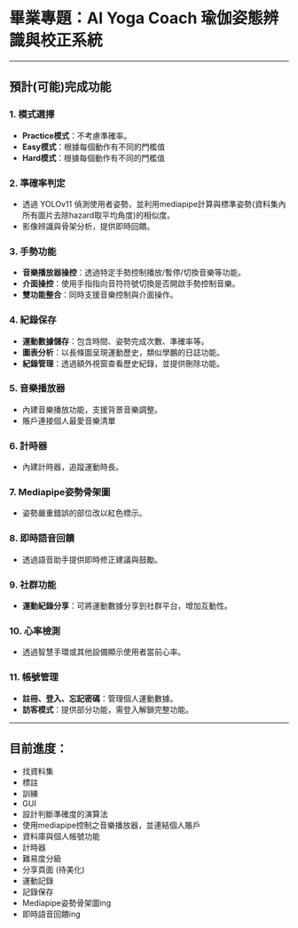 # 畢業專題：AI Yoga Coach 瑜伽姿態辨識與校正系統
---

## 預計(可能)完成功能

### 1. 模式選擇
- **Practice模式**：不考慮準確率。
- **Easy模式**：根據每個動作有不同的門檻值
- **Hard模式**：根據每個動作有不同的門檻值

### 2. 準確率判定
- 透過 YOLOv11 偵測使用者姿勢，並利用mediapipe計算與標準姿勢(資料集內所有圖片去除hazard取平均角度)的相似度。
- 影像辨識與骨架分析，提供即時回饋。

### 3. 手勢功能
- **音樂播放器操控**：透過特定手勢控制播放/暫停/切換音樂等功能。
- **介面操控**：使用手指指向音符符號切換是否開啟手勢控制音樂。
- **雙功能整合**：同時支援音樂控制與介面操作。

### 4. 紀錄保存
- **運動數據儲存**：包含時間、姿勢完成次數、準確率等。
- **圖表分析**：以長條圖呈現運動歷史，類似學鵬的日誌功能。
- **紀錄管理**：透過額外視窗查看歷史紀錄，並提供刪除功能。

### 5. 音樂播放器
- 內建音樂播放功能，支援背景音樂調整。
- 賬戶連接個人最愛音樂清單

### 6. 計時器
- 內建計時器，追蹤運動時長。

### 7. Mediapipe姿勢骨架圖
- 姿勢嚴重錯誤的部位改以紅色標示。

### 8. 即時語音回饋
- 透過語音助手提供即時修正建議與鼓勵。

### 9. 社群功能
- **運動紀錄分享**：可將運動數據分享到社群平台，增加互動性。

### 10. 心率檢測
- 透過智慧手環或其他設備顯示使用者當前心率。

### 11. 帳號管理
- **註冊、登入、忘記密碼**：管理個人運動數據。
- **訪客模式**：提供部分功能，需登入解鎖完整功能。

---

## 目前進度：
- 找資料集
- 標註
- 訓練
- GUI
- 設計判斷準確度的演算法
- 使用mediapipe控制之音樂播放器，並連結個人賬戶
- 資料庫與個人帳號功能
- 計時器
- 難易度分級
- 分享頁面 (待美化)
- 運動記錄
- 記錄保存
- Mediapipe姿勢骨架圖ing
- 即時語音回饋ing
  